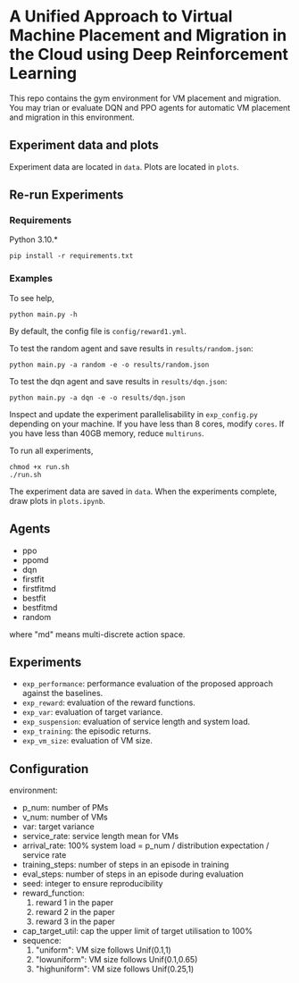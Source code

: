 # A Unified Approach to Virtual Machine Placement and Migration in the Cloud using Deep Reinforcement Learning

This repo contains the gym environment for VM placement and migration. You may trian or evaluate DQN and PPO agents for automatic VM placement and migration in this environment.



## Experiment data and plots

Experiment data are located in `data`. Plots are located in `plots`.

## Re-run Experiments

### Requirements

Python 3.10.*

```shell
pip install -r requirements.txt
```

### Examples

To see help,

```shell
python main.py -h
```

By default, the config file is `config/reward1.yml`.

To test the random agent and save results in `results/random.json`:

```shell
python main.py -a random -e -o results/random.json
```

To test the dqn agent and save results in `results/dqn.json`:

```shell
python main.py -a dqn -e -o results/dqn.json
```

Inspect and update the experiment parallelisability in `exp_config.py` depending on your machine. If you have less than 8 cores, modify `cores`. If you have less than 40GB memory, reduce `multiruns`. 

To run all experiments,

```shell
chmod +x run.sh
./run.sh
```



The experiment data are saved in `data`. When the experiments complete, draw plots in `plots.ipynb`.

## Agents

- ppo
- ppomd
- dqn
- firstfit
- firstfitmd
- bestfit
- bestfitmd
- random

where "md" means multi-discrete action space.

## Experiments

- `exp_performance`: performance evaluation of the proposed approach against the baselines. 
- `exp_reward`: evaluation of the reward functions.
- `exp_var`: evaluation of target variance.
- `exp_suspension`: evaluation of service length and system load.
- `exp_training`: the episodic returns.
- `exp_vm_size`: evaluation of VM size. 

## Configuration

environment:

- p_num: number of PMs
- v_num: number of VMs
- var: target variance
- service_rate: service length mean for VMs
- arrival_rate: 100% system load = p_num / distribution expectation / service rate
- training_steps: number of steps in an episode in training
- eval_steps: number of steps in an episode during evaluation
- seed: integer to ensure reproducibility
- reward_function:
    1. reward 1 in the paper
    2. reward 2 in the paper
    3. reward 3 in the paper
- cap_target_util: cap the upper limit of target utilisation to 100%
- sequence:
    1. "uniform": VM size follows Unif(0.1,1)
    2. "lowuniform": VM size follows Unif(0.1,0.65)
    3. "highuniform": VM size follows Unif(0.25,1)
